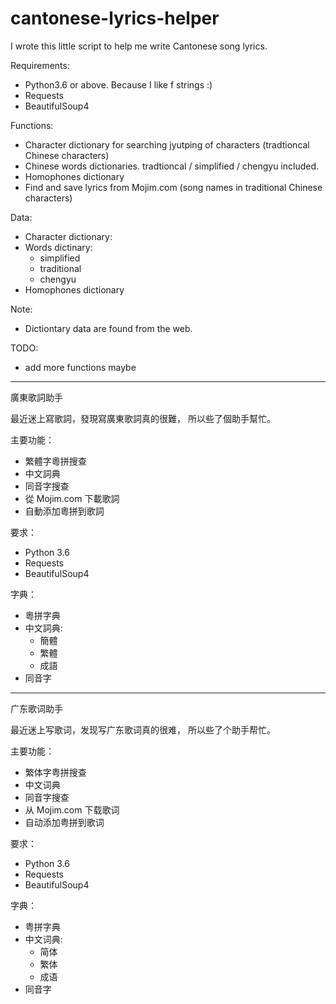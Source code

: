 # cantonese-lyrics-helper
I wrote this little script to help me write Cantonese song lyrics.

Requirements:
- Python3.6 or above. Because I like f strings :)
- Requests
- BeautifulSoup4

Functions:
- Character dictionary for searching jyutping of characters (tradtioncal Chinese characters)
- Chinese words dictionaries. tradtioncal / simplified / chengyu included.
- Homophones dictionary
- Find and save lyrics from Mojim.com (song names in traditional Chinese characters)


Data:
- Character dictionary:
- Words dictinary: 
    - simplified
    - traditional
    - chengyu
- Homophones dictionary

Note:
- Dictiontary data are found from the web.

TODO:

- add more functions maybe

---------------------------------------------

廣東歌詞助手

最近迷上寫歌詞，發現寫廣東歌詞真的很難， 所以些了個助手幫忙。

主要功能：
- 繁體字粵拼搜查
- 中文詞典
- 同音字搜查
- 從 Mojim.com 下載歌詞
- 自動添加粵拼到歌詞

要求：
- Python 3.6
- Requests
- BeautifulSoup4

字典：
- 粵拼字典
- 中文詞典: 
    - 簡體
    - 繁體 
    - 成語
- 同音字

---------------------------------------------

广东歌词助手

最近迷上写歌词，发现写广东歌词真的很难， 所以些了个助手帮忙。

主要功能：
- 繁体字粤拼搜查
- 中文词典
- 同音字搜查
- 从 Mojim.com 下载歌词
- 自动添加粤拼到歌词

要求：
- Python 3.6
- Requests
- BeautifulSoup4

字典：
- 粤拼字典
- 中文词典: 
    - 简体 
    - 繁体 
    - 成语
- 同音字
